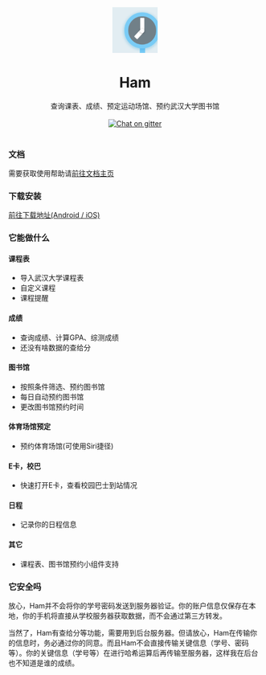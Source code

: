 
<p align="center"><img src="./docs/.vuepress/public/icon-1024 2.png" width="18%" alt="Ham的Logo"/></p>

<div align="center">
<h1>Ham</h1>
<span>查询课表、成绩、预定运动场馆、预约武汉大学图书馆</span><br><br>
<a href="https://gitter.im/whu-ham/community?utm_source=badge&utm_medium=badge&utm_campaign=pr-badge&utm_content=badge"><img src="https://img.shields.io/badge/chat-on%20gitter-28BC99.svg" alt="Chat on gitter"></a>
</div><br>




### 文档
需要获取使用帮助请[前往文档主页](https://orangeboychen.github.io/whu-ham/)


### 下载安装
[前往下载地址(Android / iOS)](https://orangeboychen.github.io/whu-ham/download/)


### 它能做什么

#### 课程表
- 导入武汉大学课程表
- 自定义课程
- 课程提醒

#### 成绩
- 查询成绩、计算GPA、综测成绩
- 还没有啥数据的查给分

#### 图书馆
- 按照条件筛选、预约图书馆
- 每日自动预约图书馆
- 更改图书馆预约时间

#### 体育场馆预定
- 预约体育场馆(可使用Siri捷径)

#### E卡，校巴
- 快速打开E卡，查看校园巴士到站情况

#### 日程
- 记录你的日程信息

#### 其它
- 课程表、图书馆预约小组件支持

### 它安全吗

放心，Ham并不会将你的学号密码发送到服务器验证。你的账户信息仅保存在本地，你的手机将直接从学校服务器获取数据，而不会通过第三方转发。

当然了，Ham有查给分等功能，需要用到后台服务器。但请放心，Ham在传输你的信息时，务必通过你的同意。而且Ham不会直接传输关键信息（学号、密码等）。你的关键信息（学号等）在进行哈希运算后再传输至服务器，这样我在后台也不知道是谁的成绩。
